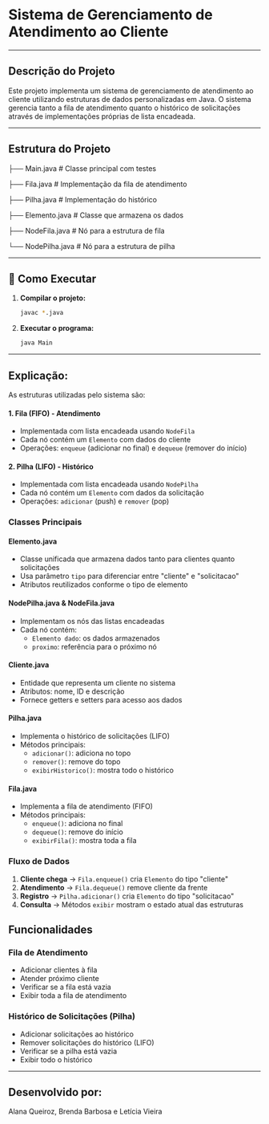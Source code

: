 # Sistema de Gerenciamento de Atendimento ao Cliente
---

##  Descrição do Projeto

Este projeto implementa um sistema de gerenciamento de atendimento ao cliente utilizando estruturas de dados personalizadas em Java. O sistema gerencia tanto a fila de atendimento quanto o histórico de solicitações através de implementações próprias de lista encadeada.

--- 

## Estrutura do Projeto

├── Main.java # Classe principal com testes

├── Fila.java # Implementação da fila de atendimento

├── Pilha.java # Implementação do histórico

├── Elemento.java # Classe que armazena os dados

├── NodeFila.java # Nó para a estrutura de fila

└── NodePilha.java # Nó para a estrutura de pilha

---

## 🚀 Como Executar

1. **Compilar o projeto:**
   ```bash
   javac *.java
2. **Executar o programa:**
   ```bash
   java Main

---

## Explicação:

As estruturas utilizadas pelo sistema são:

#### 1. **Fila (FIFO) - Atendimento**
- Implementada com lista encadeada usando `NodeFila`
- Cada nó contém um `Elemento` com dados do cliente
- Operações: `enqueue` (adicionar no final) e `dequeue` (remover do início)

#### 2. **Pilha (LIFO) - Histórico**
- Implementada com lista encadeada usando `NodePilha`
- Cada nó contém um `Elemento` com dados da solicitação
- Operações: `adicionar` (push) e `remover` (pop)

### Classes Principais

#### **Elemento.java**
- Classe unificada que armazena dados tanto para clientes quanto solicitações
- Usa parâmetro `tipo` para diferenciar entre "cliente" e "solicitacao"
- Atributos reutilizados conforme o tipo de elemento

#### **NodePilha.java & NodeFila.java**
- Implementam os nós das listas encadeadas
- Cada nó contém:
  - `Elemento dado`: os dados armazenados
  - `proximo`: referência para o próximo nó

#### **Cliente.java**
- Entidade que representa um cliente no sistema
- Atributos: nome, ID e descrição
- Fornece getters e setters para acesso aos dados

#### **Pilha.java**
- Implementa o histórico de solicitações (LIFO)
- Métodos principais:
  - `adicionar()`: adiciona no topo
  - `remover()`: remove do topo
  - `exibirHistorico()`: mostra todo o histórico

#### **Fila.java**
- Implementa a fila de atendimento (FIFO)
- Métodos principais:
  - `enqueue()`: adiciona no final
  - `dequeue()`: remove do início
  - `exibirFila()`: mostra toda a fila

### Fluxo de Dados

1. **Cliente chega** → `Fila.enqueue()` cria `Elemento` do tipo "cliente"
2. **Atendimento** → `Fila.dequeue()` remove cliente da frente
3. **Registro** → `Pilha.adicionar()` cria `Elemento` do tipo "solicitacao"
4. **Consulta** → Métodos `exibir` mostram o estado atual das estruturas

## Funcionalidades

### Fila de Atendimento
- Adicionar clientes à fila
- Atender próximo cliente
- Verificar se a fila está vazia
- Exibir toda a fila de atendimento

### Histórico de Solicitações (Pilha)
- Adicionar solicitações ao histórico
- Remover solicitações do histórico (LIFO)
- Verificar se a pilha está vazia
- Exibir todo o histórico

---

## Desenvolvido por:
Alana Queiroz, Brenda Barbosa e Letícia Vieira
